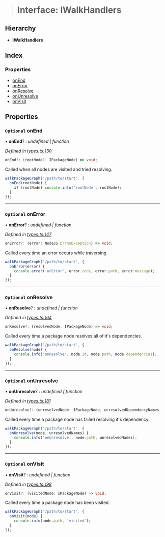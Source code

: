 > # Interface: IWalkHandlers

## Hierarchy

* **IWalkHandlers**

## Index

### Properties

* [onEnd](iwalkhandlers.md#optional-onend)
* [onError](iwalkhandlers.md#optional-onerror)
* [onResolve](iwalkhandlers.md#optional-onresolve)
* [onUnresolve](iwalkhandlers.md#optional-onunresolve)
* [onVisit](iwalkhandlers.md#optional-onvisit)

## Properties

### `Optional` onEnd

• **onEnd**? : *undefined | function*

*Defined in [types.ts:130](https://github.com/ajaxlab/walk-package-graph/blob/9273b65/src/types.ts#L130)*

```typescript
onEnd?: (rootNode?: IPackageNode) => void;
```

Called when all nodes are visited and tried resolving.

```typescript
walkPackageGraph('/path/to/start', {
  onEnd(rootNode) {
    if (rootNode) console.info('rootNode', rootNode);
  }
});
```

___

### `Optional` onError

• **onError**? : *undefined | function*

*Defined in [types.ts:147](https://github.com/ajaxlab/walk-package-graph/blob/9273b65/src/types.ts#L147)*

```typescript
onError?: (error: NodeJS.ErrnoException) => void;
```

Called every time an error occurs while traversing.

```typescript
walkPackageGraph('/path/to/start', {
  onError(error) {
    console.error('onError', error.code, error.path, error.message);
  }
});
```

___

### `Optional` onResolve

• **onResolve**? : *undefined | function*

*Defined in [types.ts:164](https://github.com/ajaxlab/walk-package-graph/blob/9273b65/src/types.ts#L164)*

```typescript
onResolve?: (resolvedNode: IPackageNode) => void;
```

Called every time a package node resolves all of it's dependencies.

```typescript
walkPackageGraph('/path/to/start', {
  onResolve(node) {
    console.info('onResolve', node.id, node.path, node.dependencies);
  }
});
```

___

### `Optional` onUnresolve

• **onUnresolve**? : *undefined | function*

*Defined in [types.ts:181](https://github.com/ajaxlab/walk-package-graph/blob/9273b65/src/types.ts#L181)*

```typescript
onUnresolve?: (unresolvedNode: IPackageNode, unresolvedDependencyNames: string[]) => void;
```

Called every time a package node has failed resolving it's dependency.

```typescript
walkPackageGraph('/path/to/start', {
  onUnresolve(node, unresolvedNames) {
    console.info('onUnresolve', node.path, unresolvedNames);
  }
});
```

___

### `Optional` onVisit

• **onVisit**? : *undefined | function*

*Defined in [types.ts:198](https://github.com/ajaxlab/walk-package-graph/blob/9273b65/src/types.ts#L198)*

```typescript
onVisit?: (visitedNode: IPackageNode) => void;
```

Called every time a package node has been visited.

```typescript
walkPackageGraph('/path/to/start', {
  onVisit(node) {
    console.info(node.path, 'visited');
  }
});
```